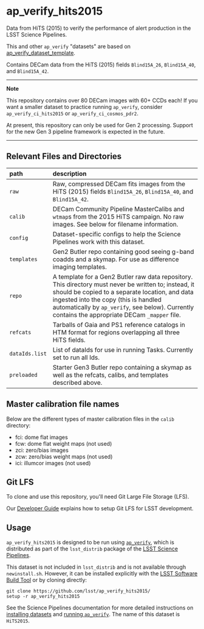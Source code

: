 # ap_verify_hits2015

Data from HiTS (2015) to verify the performance of alert production in the LSST Science Pipelines.

This and other `ap_verify` "datasets" are based on [ap_verify_dataset_template](https://github.com/lsst-dm/ap_verify_dataset_template).

Contains DECam data from the HiTS (2015) fields `Blind15A_26`, `Blind15A_40`, and `Blind15A_42`.

---
**Note**

This repository contains over 80 DECam images with 60+ CCDs each! If you want a smaller dataset to practice running `ap_verify`, consider `ap_verify_ci_hits2015` or `ap_verify_ci_cosmos_pdr2`.

At present, this repository can only be used for Gen 2 processing.
Support for the new Gen 3 pipeline framework is expected in the future.

---

Relevant Files and Directories
-----
path                  | description
:---------------------|:-----------------------------
`raw`                 | Raw, compressed DECam fits images from the HiTS (2015) fields `Blind15A_26`, `Blind15A_40`, and `Blind15A_42`.
`calib`               | DECam Community Pipeline MasterCalibs and `wtmap`s from the 2015 HiTS campaign. No raw images. See below for filename information.
`config`              | Dataset-specific configs to help the Science Pipelines work with this dataset.
`templates`           | Gen2 Butler repo containing good seeing g-band coadds and a skymap. For use as difference imaging templates.
`repo`                | A template for a Gen2 Butler raw data repository. This directory must never be written to; instead, it should be copied to a separate location, and data ingested into the copy (this is handled automatically by `ap_verify`, see below). Currently contains the appropriate DECam `_mapper` file.
`refcats`             | Tarballs of Gaia and PS1 reference catalogs in HTM format for regions overlapping all three HiTS fields.
`dataIds.list`        | List of dataIds for use in running Tasks. Currently set to run all Ids.
`preloaded`           | Starter Gen3 Butler repo containing a skymap as well as the refcats, calibs, and templates described above.

Master calibration file names
-----------------------------

Below are the different types of master calibration files in the `calib` directory:

* fci: dome flat images
* fcw: dome flat weight maps (not used)
* zci: zero/bias images
* zcw: zero/bias weight maps (not used)
* ici: illumcor images (not used)

Git LFS
-------

To clone and use this repository, you'll need Git Large File Storage (LFS).

Our [Developer Guide](http://developer.lsst.io/en/latest/tools/git_lfs.html) explains how to setup Git LFS for LSST development.

Usage
-----

`ap_verify_hits2015` is designed to be run using [`ap_verify`](https://pipelines.lsst.io/modules/lsst.ap.verify/), which is distributed as part of the `lsst_distrib` package of the [LSST Science Pipelines](https://pipelines.lsst.io/).

This dataset is not included in `lsst_distrib` and is not available through `newinstall.sh`.
However, it can be installed explicitly with the [LSST Software Build Tool](https://developer.lsst.io/stack/lsstsw.html) or by cloning directly:

    git clone https://github.com/lsst/ap_verify_hits2015/
    setup -r ap_verify_hits2015

See the Science Pipelines documentation for more detailed instructions on [installing datasets](https://pipelines.lsst.io/modules/lsst.ap.verify/datasets-install.html) and [running `ap_verify`](https://pipelines.lsst.io/modules/lsst.ap.verify/running.html). The name of this dataset is `HiTS2015`.
